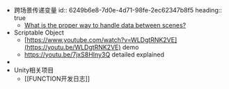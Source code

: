 - 跨场景传递变量
  id:: 6249b6e8-7d0e-4d71-98fe-2ec62347b8f5
  heading:: true
	- [What is the proper way to handle data between scenes?](https://gamedev.stackexchange.com/questions/110958/what-is-the-proper-way-to-handle-data-between-scenes)
- Scriptable Object
	- [https://www.youtube.com/watch?v=WLDgtRNK2VE](https://youtu.be/WLDgtRNK2VE) demo
	- https://youtu.be/7jxS8HIny3Q detailed explained
-
- Unity相关项目
	- [[FUNCTION开发日志]]